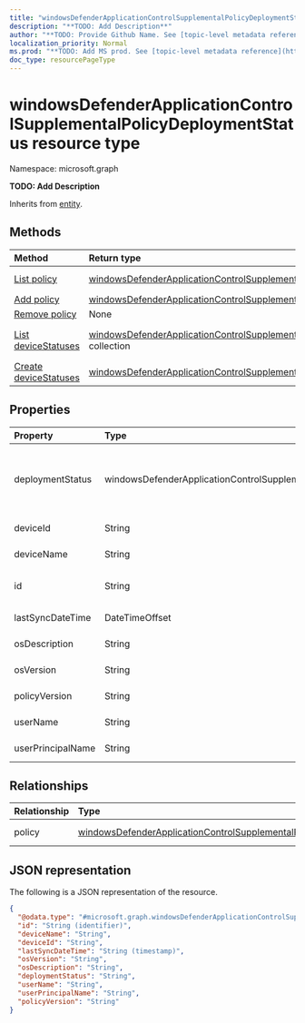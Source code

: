 ```yaml
---
title: "windowsDefenderApplicationControlSupplementalPolicyDeploymentStatus resource type"
description: "**TODO: Add Description**"
author: "**TODO: Provide Github Name. See [topic-level metadata reference](https://msgo.azurewebsites.net/add/document/guidelines/metadata.html#topic-level-metadata)**"
localization_priority: Normal
ms.prod: "**TODO: Add MS prod. See [topic-level metadata reference](https://msgo.azurewebsites.net/add/document/guidelines/metadata.html#topic-level-metadata)**"
doc_type: resourcePageType
---
```


# windowsDefenderApplicationControlSupplementalPolicyDeploymentStatus resource type


Namespace: microsoft.graph

**TODO: Add Description**


Inherits from [entity](../resources/entity.md).

## Methods
|Method|Return type|Description|
|:---|:---|:---|
|[List policy](../api/windowsdefenderapplicationcontrolsupplementalpolicydeploymentstatus-list-policy.md)|[windowsDefenderApplicationControlSupplementalPolicy](../resources/windowsdefenderapplicationcontrolsupplementalpolicy.md) collection|Get the windowsDefenderApplicationControlSupplementalPolicies from the policy navigation property.|
|[Add policy](../api/windowsdefenderapplicationcontrolsupplementalpolicydeploymentstatus-post-policy.md)|[windowsDefenderApplicationControlSupplementalPolicy](../resources/windowsdefenderapplicationcontrolsupplementalpolicy.md)|Add policy by posting to the policy collection.|
|[Remove policy](../api/windowsdefenderapplicationcontrolsupplementalpolicydeploymentstatus-delete-policy.md)|None|Remove a [windowsDefenderApplicationControlSupplementalPolicy](../resources/windowsdefenderapplicationcontrolsupplementalpolicy.md) object.|
|[List deviceStatuses](../api/windowsdefenderapplicationcontrolsupplementalpolicy-list-devicestatuses.md)|[windowsDefenderApplicationControlSupplementalPolicyDeploymentStatus](../resources/windowsdefenderapplicationcontrolsupplementalpolicydeploymentstatus.md) collection|Get the windowsDefenderApplicationControlSupplementalPolicyDeploymentStatus from the deviceStatuses navigation property.|
|[Create deviceStatuses](../api/windowsdefenderapplicationcontrolsupplementalpolicy-post-devicestatuses.md)|[windowsDefenderApplicationControlSupplementalPolicyDeploymentStatus](../resources/windowsdefenderapplicationcontrolsupplementalpolicydeploymentstatus.md)|Create a new deviceStatuses object.|

## Properties
|Property|Type|Description|
|:---|:---|:---|
|deploymentStatus|windowsDefenderApplicationControlSupplementalPolicyStatuses|**TODO: Add Description**. Possible values are: `unknown`, `success`, `tokenError`, `notAuthorizedByToken`, `policyNotFound`.|
|deviceId|String|**TODO: Add Description**|
|deviceName|String|**TODO: Add Description**|
|id|String|**TODO: Add Description** Inherited from [entity](../resources/entity.md)|
|lastSyncDateTime|DateTimeOffset|**TODO: Add Description**|
|osDescription|String|**TODO: Add Description**|
|osVersion|String|**TODO: Add Description**|
|policyVersion|String|**TODO: Add Description**|
|userName|String|**TODO: Add Description**|
|userPrincipalName|String|**TODO: Add Description**|

## Relationships
|Relationship|Type|Description|
|:---|:---|:---|
|policy|[windowsDefenderApplicationControlSupplementalPolicy](../resources/windowsdefenderapplicationcontrolsupplementalpolicy.md)|**TODO: Add Description**|

## JSON representation
The following is a JSON representation of the resource.
<!-- {
  "blockType": "resource",
  "keyProperty": "id",
  "@odata.type": "microsoft.graph.windowsDefenderApplicationControlSupplementalPolicyDeploymentStatus",
  "baseType": "microsoft.graph.entity",
  "openType": false
}
-->
``` json
{
  "@odata.type": "#microsoft.graph.windowsDefenderApplicationControlSupplementalPolicyDeploymentStatus",
  "id": "String (identifier)",
  "deviceName": "String",
  "deviceId": "String",
  "lastSyncDateTime": "String (timestamp)",
  "osVersion": "String",
  "osDescription": "String",
  "deploymentStatus": "String",
  "userName": "String",
  "userPrincipalName": "String",
  "policyVersion": "String"
}
```

